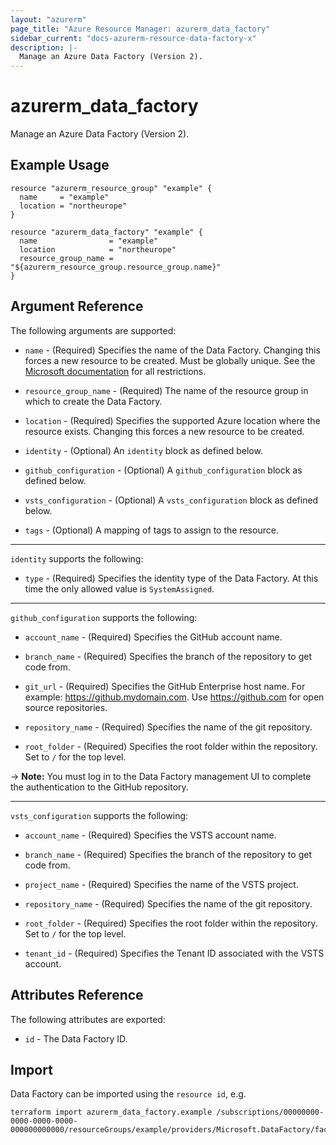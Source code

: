 ```yaml
---
layout: "azurerm"
page_title: "Azure Resource Manager: azurerm_data_factory"
sidebar_current: "docs-azurerm-resource-data-factory-x"
description: |-
  Manage an Azure Data Factory (Version 2).
---
```


# azurerm_data_factory

Manage an Azure Data Factory (Version 2).

## Example Usage

```hcl
resource "azurerm_resource_group" "example" {
  name     = "example"
  location = "northeurope"
}

resource "azurerm_data_factory" "example" {
  name                = "example"
  location            = "northeurope"
  resource_group_name = "${azurerm_resource_group.resource_group.name}"
}
```

## Argument Reference

The following arguments are supported:

* `name` - (Required) Specifies the name of the Data Factory. Changing this forces a new resource to be created. Must be globally unique. See the [Microsoft documentation](https://docs.microsoft.com/en-us/azure/data-factory/naming-rules) for all restrictions.

* `resource_group_name` - (Required) The name of the resource group in which to create the Data Factory.

* `location` - (Required) Specifies the supported Azure location where the resource exists. Changing this forces a new resource to be created.

* `identity` - (Optional) An `identity` block as defined below.

* `github_configuration` - (Optional) A `github_configuration` block as defined below.

* `vsts_configuration` - (Optional) A `vsts_configuration` block as defined below.

* `tags` - (Optional) A mapping of tags to assign to the resource.

---

`identity` supports the following:

* `type` - (Required) Specifies the identity type of the Data Factory. At this time the only allowed value is `SystemAssigned`.

---

`github_configuration` supports the following:

* `account_name` - (Required) Specifies the GitHub account name.

* `branch_name` - (Required) Specifies the branch of the repository to get code from.

* `git_url` - (Required) Specifies the GitHub Enterprise host name. For example: https://github.mydomain.com. Use https://github.com for open source repositories.

* `repository_name` - (Required) Specifies the name of the git repository.

* `root_folder` - (Required) Specifies the root folder within the repository. Set to `/` for the top level.

-> **Note:** You must log in to the Data Factory management UI to complete the authentication to the GitHub repository.

---

`vsts_configuration` supports the following:

* `account_name` - (Required) Specifies the VSTS account name.

* `branch_name` - (Required) Specifies the branch of the repository to get code from.

* `project_name` - (Required) Specifies the name of the VSTS project.

* `repository_name` - (Required) Specifies the name of the git repository.

* `root_folder` - (Required) Specifies the root folder within the repository. Set to `/` for the top level.

* `tenant_id` - (Required) Specifies the Tenant ID associated with the VSTS account.

## Attributes Reference

The following attributes are exported:

* `id` - The Data Factory ID.

## Import

Data Factory can be imported using the `resource id`, e.g.

```shell
terraform import azurerm_data_factory.example /subscriptions/00000000-0000-0000-0000-000000000000/resourceGroups/example/providers/Microsoft.DataFactory/factories/example
```
